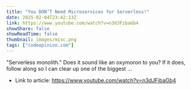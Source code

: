 ```yaml
---
title: "You DON’T Need Microservices for Serverless!"
date: 2025-02-04T23:42:13Z
link: https://www.youtube.com/watch?v=n3dJFibaGb4
showShare: false
showReadTime: false
thumbnail: images/misc.png
tags: ["codeopinion.com"]
---
```

"Serverless monolith." Does it sound like an oxymoron to you? If it does, follow along so I can clear up one of the biggest ...

- Link to article: https://www.youtube.com/watch?v=n3dJFibaGb4